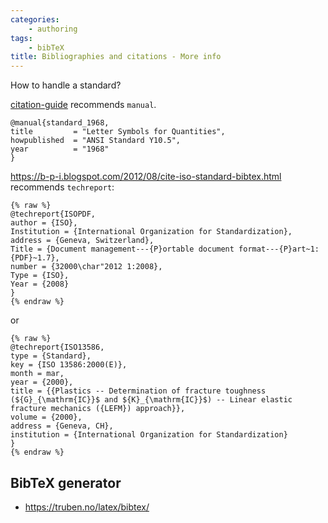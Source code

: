 ```yaml
---
categories:
    - authoring
tags:
    - bibTeX
title: Bibliographies and citations - More info
---
```


How to handle a standard?

[citation-guide] recommends `manual`.

    @manual{standard_1968,
    title         = "Letter Symbols for Quantities",
    howpublished  = "ANSI Standard Y10.5",
    year          = "1968"
    }


https://b-p-i.blogspot.com/2012/08/cite-iso-standard-bibtex.html recommends `techreport`:

~~~
{% raw %}
@techreport{ISOPDF,
author = {ISO},
Institution = {International Organization for Standardization},
address = {Geneva, Switzerland},
Title = {Document management---{P}ortable document format---{P}art~1: {PDF}~1.7},
number = {32000\char"2012 1:2008},
Type = {ISO},
Year = {2008}
}
{% endraw %}
~~~

or 

~~~
{% raw %}
@techreport{ISO13586,
type = {Standard},
key = {ISO 13586:2000(E)},
month = mar,
year = {2000},
title = {{Plastics -- Determination of fracture toughness (${G}_{\mathrm{IC}}$ and ${K}_{\mathrm{IC}}$) -- Linear elastic fracture mechanics ({LEFM}) approach}},
volume = {2000},
address = {Geneva, CH},
institution = {International Organization for Standardization}
}
{% endraw %}
~~~

[citation-guide]: https://libguides.nps.edu/citation/ieee-bibtex

[Academic-Markdown]: https://v4.chriskrycho.com/2015/academic-markdown-and-citations.html

## BibTeX generator

- https://truben.no/latex/bibtex/

